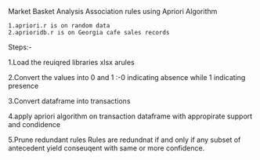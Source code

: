 Market Basket Analysis
Association rules using Apriori Algorithm

	1.apriori.r is on random data
	2.aprioridb.r is on Georgia cafe sales records

Steps:-

1.Load the reuiqred libraries
	xlsx
	arules

2.Convert the values into 0 and 1
	:-0 indicating absence while 1 indicating presence

3.Convert dataframe into transactions

4.apply apriori algorithm on transaction dataframe with appropirate support and condidence

5.Prune redundant rules
	Rules are redundnat if and only if any subset of antecedent yield conseuqent with same or more confidence.
 
